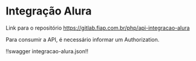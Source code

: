 # Integração Alura

Link para o repositório <https://gitlab.fiap.com.br/php/api-integracao-alura>

Para consumir a API, é necessário informar um Authorization.

!!swagger integracao-alura.json!! 
